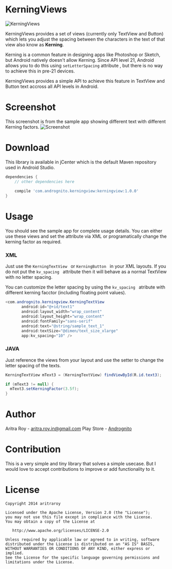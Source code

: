 # KerningViews

![KerningViews](https://raw.githubusercontent.com/aritraroy/KerningViews/master/images/kerning.png)

KerningViews provides a set of views (currently only TextView and Button) which lets you adjust the spacing between the characters in the text of that view also know as **Kerning**.

Kerning is a common feature in designing apps like Photoshop or Sketch, but Android natively doesn't allow Kerning. Since API level 21, Android allows you to do this using ```setLetterSpacing``` attribute , but there is no way to achieve this in pre-21 devices.

KerningViews provides a simple API to achieve this feature in TextView and Button text accross all API levels in Android.

# Screenshot
This screenshot is from the sample app showing different text with different Kerning factors.
![Screenshot](https://raw.githubusercontent.com/aritraroy/KerningViews/master/images/screenshot.png)

# Download

This library is available in jCenter which is the default Maven repository used in Android Studio.

```gradle
dependencies {
    // other dependencies here
    
    compile 'com.andrognito.kerningview:kerningview:1.0.0'
}
```

# Usage
You should see the sample app for complete usage details. You can either use these views and set the attribute via XML or programatically change the kerning factor as required.

### XML

Just use the  ```KerningTextView ``` or  ```KerningButton ``` in your XML layouts. If you do not put the  ```kv_spacing ``` attribute then it will behave as a normal TextView with no letter spacing. 

You can customize the letter spacing by using the ```kv_spacing ``` atribute with different kerning facctor (including floating point values).

 ```java
<com.andrognito.kerningview.KerningTextView
        android:id="@+id/text1"
        android:layout_width="wrap_content"
        android:layout_height="wrap_content"
        android:fontFamily="sans-serif"
        android:text="@string/sample_text_1"
        android:textSize="@dimen/text_size_xlarge"
        app:kv_spacing="10" />
 ```
 
### JAVA

Just reference the views from your layout and use the setter to change the letter spacing of the texts.

 ```java
KerningTextView mText3 = (KerningTextView) findViewById(R.id.text3);

if (mText3 != null) {
   mText3.setKerningFactor(3.5f);
}
```

# Author

Aritra Roy - aritra.roy.in@gmail.com
Play Store - <a href="https://play.google.com/store/apps/details?id=com.codexapps.andrognito">Andrognito</a>

# Contribution

This is a very simple and tiny library that solves a simple usecase. But I would love to accept contributions to improve or add functionality to it.

# License

```
Copyright 2014 aritraroy

Licensed under the Apache License, Version 2.0 (the "License");
you may not use this file except in compliance with the License.
You may obtain a copy of the License at

   http://www.apache.org/licenses/LICENSE-2.0

Unless required by applicable law or agreed to in writing, software
distributed under the License is distributed on an "AS IS" BASIS,
WITHOUT WARRANTIES OR CONDITIONS OF ANY KIND, either express or implied.
See the License for the specific language governing permissions and
limitations under the License.
```

